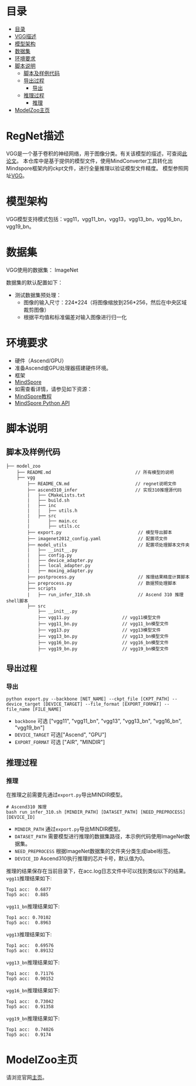 # 目录

<!-- TOC -->

- [目录](#目录)
- [VGG描述](#vgg描述)
- [模型架构](#模型架构)
- [数据集](#数据集)
- [环境要求](#环境要求)
- [脚本说明](#脚本说明)
    - [脚本及样例代码](#脚本及样例代码)
    - [导出过程](#导出过程)
        - [导出](#导出)
    - [推理过程](#推理过程)
        - [推理](#推理)
- [ModelZoo主页](#modelzoo主页)

<!-- /TOC -->

# RegNet描述

VGG是一个基于卷积的神经网络，用于图像分类。有关该模型的描述，可查阅[此论文](https://arxiv.org/abs/1409.1556)。
本仓库中是基于提供的模型文件，使用MindConverter工具转化出Mindspore框架内的ckpt文件，进行全量推理以验证模型文件精度。
模型参照网址[VGG](https://pytorch.org/hub/pytorch_vision_vgg)。

# 模型架构

VGG模型支持模式包括：vgg11，vgg11_bn，vgg13，vgg13_bn，vgg16_bn，vgg19_bn。

# 数据集

VGG使用的数据集： ImageNet

数据集的默认配置如下：

- 测试数据集预处理：
    - 图像的输入尺寸：224\*224（将图像缩放到256\*256，然后在中央区域裁剪图像）
    - 根据平均值和标准偏差对输入图像进行归一化

# 环境要求

- 硬件（Ascend/GPU）
- 准备Ascend或GPU处理器搭建硬件环境。
- 框架
- [MindSpore](https://www.mindspore.cn/install)
- 如需查看详情，请参见如下资源：
- [MindSpore教程](https://www.mindspore.cn/tutorials/zh-CN/r1.8/index.html)
- [MindSpore Python API](https://www.mindspore.cn/docs/zh-CN/r1.8/index.html)

# 脚本说明

## 脚本及样例代码

```shell
├── model_zoo
    ├── README.md                                // 所有模型的说明
    ├── vgg
        ├── README_CN.md                         // regnet说明文件
        ├── ascend310_infer                      // 实现310推理源代码
        |   ├── CMakeLists.txt
        |   ├── build.sh
        |   ├── inc
        |   |   ├── utils.h
        |   ├── src
        |       ├── main.cc
        |       ├── utils.cc
        ├── export.py                             // 模型导出脚本
        ├── imagenet2012_config.yaml              // 配置项文件
        ├── model_utils                           // 配置项处理脚本文件夹
        |   ├── __init__.py
        |   ├── config.py
        |   ├── device_adapter.py
        |   ├── local_adapter.py
        |   ├── moxing_adapter.py
        ├── postprocess.py                        // 推理结果精度计算脚本
        ├── preprocess.py                         // 数据预处理脚本
        ├── scripts
        |   ├── run_infer_310.sh                  // Ascend 310 推理shell脚本
        ├── src
            ├── __init__.py
            ├── vgg11.py                    // vgg11模型文件
            ├── vgg11_bn.py                 // vgg11_bn模型文件
            ├── vgg13.py                    // vgg13模型文件
            ├── vgg13_bn.py                 // vgg13_bn模型文件
            ├── vgg16_bn.py                 // vgg16_bn模型文件
            ├── vgg19_bn.py                 // vgg19_bn模型文件
```

## 导出过程

### 导出

```shell
python export.py --backbone [NET_NAME] --ckpt_file [CKPT_PATH] --device_target [DEVICE_TARGET] --file_format [EXPORT_FORMAT] --file_name [FILE_NAME]
```

- `backbone` 可选 ["vgg11", "vgg11_bn", "vgg13", "vgg13_bn", "vgg16_bn", "vgg19_bn"]
- `DEVICE_TARGET` 可选["Ascend", "GPU"]
- `EXPORT_FORMAT` 可选 ["AIR", "MINDIR"]

## 推理过程

### 推理

在推理之前需要先通过`export.py`导出MINDIR模型。

```shell
# Ascend310 推理
bash run_infer_310.sh [MINDIR_PATH] [DATASET_PATH] [NEED_PREPROCESS] [DEVICE_ID]
```

- `MINDIR_PATH` 通过`export.py`导出MINDIR模型。
- `DATASET_PATH` 需要模型进行推理的数据集路径，本示例代码使用ImageNet数据集。
- `NEED_PREPROCESS` 根据ImageNet数据集的文件夹分类生成label标签。
- `DEVICE_ID` Ascend310执行推理的芯片卡号，默认值为0。

推理的结果保存在当前目录下，在acc.log日志文件中可以找到类似以下的结果。
`vgg11`推理结果如下:

  ```log
Top1 acc:  0.6877
Top5 acc:  0.885
  ```

`vgg11_bn`推理结果如下:

  ```log
Top1 acc: 0.70102
Top5 acc:  0.8963
  ```

`vgg13`推理结果如下:

  ```log
Top1 acc:  0.69576
Top5 acc:  0.89132
  ```

`vgg13_bn`推理结果如下:

  ```log
Top1 acc:  0.71176
Top5 acc:  0.90152
  ```

`vgg16_bn`推理结果如下:

  ```log
Top1 acc:  0.73042
Top5 acc:  0.91358
  ```

`vgg19_bn`推理结果如下:

  ```log
Top1 acc:  0.74026
Top5 acc:  0.9174
  ```

# ModelZoo主页

 请浏览官网[主页](https://gitee.com/mindspore/models)。  
